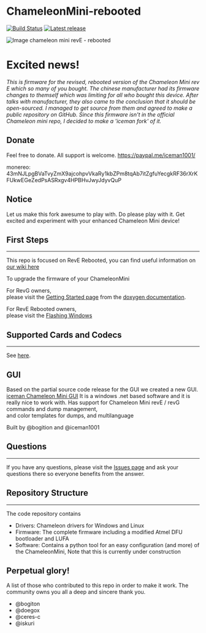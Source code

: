 ChameleonMini-rebooted
======================

[![Build Status](https://travis-ci.org/iceman1001/ChameleonMini-rebooted.svg?branch=master)](https://travis-ci.org/iceman1001/ChameleonMini-rebooted)
[![Latest release](https://img.shields.io/github/release/iceman1001/ChameleonMini-rebooted.svg)](https://github.com/iceman1001/ChameleonMini-rebooted/releases/latest)

![Image chameleon mini revE - rebooted](http://www.icedev.se/chameleon_mini_revE/miniRevE.jpg)

# Excited news!

*This is firmware for the revised, rebooted version of the Chameleon Mini rev E which so many of you bought.
The chinese manufacturer had its firmware changes to themself which was limiting for all who bought this device.
After talks with manufacturer, they also came to the conclusion that it should be open-sourced.  I managed to get source from them and agreed to make a public repository on GitHub.
Since this firmware isn't in the official Chameleon mini repo,  I decided to make a 'iceman fork' of it.*

## Donate
Feel free to donate. All support is welcome.
https://paypal.me/iceman1001/ 

monereo:  43mNJLpgBVaTvyZmX9ajcohpvVkaRy1kbZPm8tqAb7itZgfuYecgkRF36rXrKFUkwEGeZedPsASRxgv4HPBHvJwyJdyvQuP

## Notice      
Let us make this fork awesume to play with. Do please play with it. Get excited and experiment with your enhanced Chameleon Mini device!

## First Steps
-----------
This repo is focused on RevE Rebooted,    you can find useful information on [our wiki here](https://github.com/iceman1001/ChameleonMini-rebooted/wiki)

To upgrade the firmware of your ChameleonMini

For RevG owners,  
please visit the [Getting Started page](http://rawgit.com/emsec/ChameleonMini/master/Doc/Doxygen/html/Page_GettingStarted.html) from the [doxygen documentation](http://rawgit.com/emsec/ChameleonMini/master/Doc/Doxygen/html/index.html).

For RevE Rebooted owners,  
please visit the [Flashing Windows](https://github.com/iceman1001/ChameleonMini-rebooted/wiki/Flashing---windows)

## Supported Cards and Codecs
--------------------------
See [here](https://github.com/emsec/ChameleonMini/wiki/Supported-Cards-and--Codecs).

## GUI 
Based on the partial source code release for the GUI we created a new GUI.
[iceman Chameleon Mini GUI](https://github.com/iceman1001/ChameleonMini-rebootedGUI) 
It is a windows .net based software and it is really nice to work with.
Has support for Chameleon Mini revE / revG commands
and dump management,  
and color templates for dumps,
and multilanguage

Built by @bogition and @iceman1001



## Questions
---------
If you have any questions, please visit the [Issues page](https://github.com/emsec/ChameleonMini/issues) and ask your questions there so everyone benefits from the answer.


## Repository Structure
--------------------
The code repository contains
* Drivers: Chameleon drivers for Windows and Linux
* Firmware: The complete firmware including a modified Atmel DFU bootloader and LUFA
* Software: Contains a python tool for an easy configuration (and more) of the ChameleonMini, Note that this is currently under construction

## Perpetual glory!

A list of those who contributed to this repo in order to make it work. The community owns you all a deep and sincere thank you.
-  @bogiton
-  @doegox
-  @ceres-c
-  @iskuri
